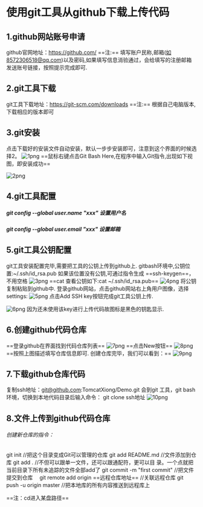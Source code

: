 # 使用git工具从github下载上传代码
## 1.github网站账号申请
github官网地址：https://github.com/
==注:== 填写账户民称,邮箱(如8572306518@qq.com)以及密码,如果填写信息消验通过，会给填写的注册邮箱发送账号链接，按照提示完成即可.
## 2.git工具下载
git工具下载地址：https://git-scm.com/downloads
==注:== 根据自己电脑版本,下载相应的版本即可
## 3.git安装
点击下载好的安装文件自动安装，默认一步步安装即可，注意到这个界面的时候选择2。
![1png](../images/1.png)
==鼠标右键点击Git Bash Here,在程序中输入Git指令,出现如下视图，即安装成功==

![2png](../images/2.png)

## 4.git工具配置
##### git config --global user.name "xxx" 设置用户名
##### git config --global user.email "xxx" 设置邮箱

## 5.git工具公钥配置
git工具安装配置完毕,需要把工具的公钥上传到github上.
gitbash环境中,公钥位置:~/.ssh/id_rsa.pub
如果该位置没有公钥,可通过指令生成 ==ssh-keygen==，不用空格
![3png](../images/3.png)
==cat 查看公钥如下:cat ~/.ssh/id_rsa.pub==
![4png](../images/4.png)
将公钥复制粘贴到github中.
登录github网站，点击github网站右上角用户图像，选择settings:
![5png](../images/5.png)
点击Add SSH key按钮完成git工具公钥上传.

![6png](../images/6.png)
因为还未使用该key进行上传代码故图标是黑色的钥匙显示.

## 6.创建github代码仓库
==登录github在界面找到代码仓库列表==
![7png](../images/7.png)
==点击New按钮==
![8png](../images/8.png)
==按照上图描述填写仓库信息即可.
创建仓库完毕，我们可以看到：==
![9png](../images/9.png)

## 7.下载github仓库代码
复制ssh地址：git@github.com:TomcatXiong/Demo.git
会到git 工具，git bash环境，切换到本地代码目录后输入命令：
git clone ssh地址
![10png](../images/10.png)

## 8.文件上传到github代码仓库
###### 创建新仓库的指令：

git init //把这个目录变成Git可以管理的仓库
git add README.md //文件添加到仓库
git add . //不但可以跟单一文件，还可以跟通配符，更可以目      录。一个点就把当前目录下所有未追踪的文件全部add了 
git commit -m "first commit" //把文件提交到仓库　
git remote add origin ==远程仓库地址== //关联远程仓库
git push -u origin master //把本地库的所有内容推送到远程库上

==注：cd进入某盘路径==